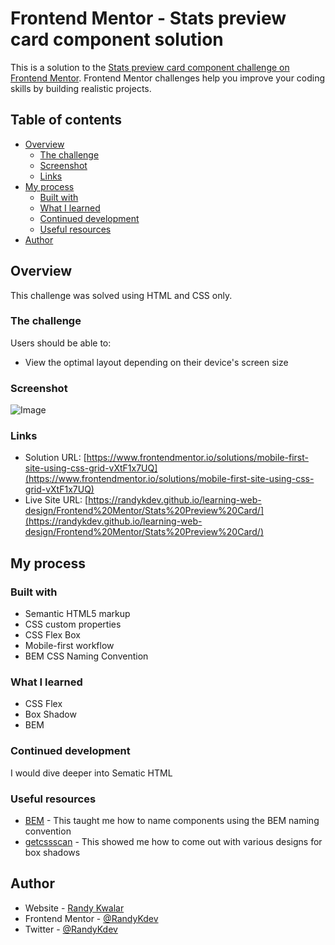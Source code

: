 # Frontend Mentor - Stats preview card component solution

This is a solution to the [Stats preview card component challenge on Frontend Mentor](https://www.frontendmentor.io/challenges/stats-preview-card-component-8JqbgoU62). Frontend Mentor challenges help you improve your coding skills by building realistic projects. 

## Table of contents

- [Overview](#overview)
  - [The challenge](#the-challenge)
  - [Screenshot](#screenshot)
  - [Links](#links)
- [My process](#my-process)
  - [Built with](#built-with)
  - [What I learned](#what-i-learned)
  - [Continued development](#continued-development)
  - [Useful resources](#useful-resources)
- [Author](#author)


## Overview

This challenge was solved using HTML and CSS only.

### The challenge

Users should be able to:

- View the optimal layout depending on their device's screen size

### Screenshot

![Image](/screenshots/screenshot.jpg)

### Links

- Solution URL: [https://www.frontendmentor.io/solutions/mobile-first-site-using-css-grid-vXtF1x7UQ](https://www.frontendmentor.io/solutions/mobile-first-site-using-css-grid-vXtF1x7UQ)
- Live Site URL: [https://randykdev.github.io/learning-web-design/Frontend%20Mentor/Stats%20Preview%20Card/](https://randykdev.github.io/learning-web-design/Frontend%20Mentor/Stats%20Preview%20Card/)

## My process

### Built with

- Semantic HTML5 markup
- CSS custom properties
- CSS Flex Box
- Mobile-first workflow
- BEM CSS Naming Convention

### What I learned

- CSS Flex
- Box Shadow
- BEM

### Continued development

I would dive deeper into Sematic HTML

### Useful resources

- [BEM](http://getbem.com/naming/) - This taught me how to name components using the BEM naming convention
- [getcssscan](https://getcssscan.com/css-box-shadow-examples) - This showed me how to come out with various designs for box shadows

## Author

- Website - [Randy Kwalar](https://www.github.com/RandyKdev)
- Frontend Mentor - [@RandyKdev](https://www.frontendmentor.io/profile/RandyKdev)
- Twitter - [@RandyKdev](https://www.twitter.com/randykdev)
